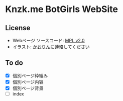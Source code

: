 # Knzk.me BotGirls WebSite

## License

- Webページ ソースコード: [MPL v2.0](LICENSE)
- イラスト: [かおりん](https://knzk.me/@0)に連絡してください

## To do

- [x] 個別ページ枠組み
- [x] 個別ページ内容
- [x] 個別ページ背景
- [ ] index
